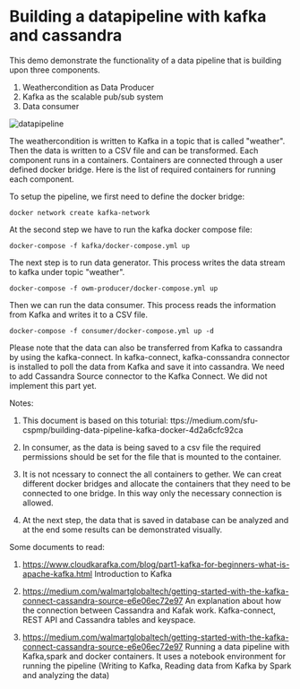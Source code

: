 # Building a datapipeline with kafka and cassandra


This demo demonstrate the functionality of a  data pipeline that is building upon three components. 

1. Weathercondition as Data Producer
2. Kafka as the scalable pub/sub system 
3. Data consumer




![datapipeline](https://user-images.githubusercontent.com/45789394/173239210-1d930858-dec2-475d-b9f9-565b886e0444.jpg)





The weathercondition is written to Kafka in a topic that is called "weather". Then the data is written to a CSV file and can be transformed. Each component runs in a containers. Containers are connected through a user defined docker bridge. Here is the list of required containers for running each component. 





To setup the pipeline, we first need to define the docker bridge:

`docker network create kafka-network  `

At the second step we have to run the kafka docker compose file:

`docker-compose -f kafka/docker-compose.yml up`

The next step is to run data generator. This process writes the data stream to kafka under topic "weather".

`docker-compose -f owm-producer/docker-compose.yml up`

Then we can run the data consumer. This process reads the information from Kafka and writes it to a CSV file.

`docker-compose -f consumer/docker-compose.yml up -d `


Please note that the data can also be transferred from Kafka to cassandra by using the kafka-connect. In kafka-connect, kafka-conssandra connector is installed to poll the data from Kafka and save it into cassandra. We need to add Cassandra Source connector to the Kafka Connect. We did not implement this part yet. 

Notes:
1. This document is based on this toturial: ttps://medium.com/sfu-cspmp/building-data-pipeline-kafka-docker-4d2a6cfc92ca

2. In consumer, as the data is being saved to a csv file the required permissions should be set for the file that is mounted to the container.

3. It is not ncessary to connect the all containers to gether. We can creat different docker bridges and allocate the containers that they need to be connected to one bridge. In this way only the necessary connection is allowed.

4. At the next step, the data that is saved in database can be analyzed and at the end some results can be demonstrated visually.

Some documents to read:
1. https://www.cloudkarafka.com/blog/part1-kafka-for-beginners-what-is-apache-kafka.html Introduction to Kafka

2.  https://medium.com/walmartglobaltech/getting-started-with-the-kafka-connect-cassandra-source-e6e06ec72e97
An explanation about how the connection between Cassandra and Kafak work. Kafka-connect, REST API and Cassandra tables and keyspace.

3. https://medium.com/walmartglobaltech/getting-started-with-the-kafka-connect-cassandra-source-e6e06ec72e97
Running a data pipeline with Kafka,spark and docker containers. It uses a notebook environment for running the pipeline (Writing to Kafka, Reading data from Kafka by Spark and analyzing the data)









 

      






